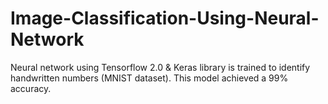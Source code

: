 # Image-Classification-Using-Neural-Network
Neural network using Tensorflow 2.0 & Keras library is trained to identify handwritten numbers (MNIST dataset). This model achieved a 99% accuracy.
